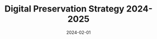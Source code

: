 ---
title: "Digital Preservation Strategy 2024-2025"
summary: ""
draft: true
layout: "list"
date: 2024-02-01
lastmod: 
ShowReadingTime: false
ShowWordCount: false
hideSummary: true
---
